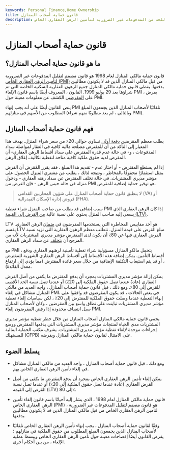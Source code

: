 ```yaml
---
keywords: Personal Finance,Home Ownership
title: قانون حماية أصحاب المنازل
description: تم تمرير قانون حماية أصحاب المنازل لعام 1998 كجزء من جهد للحد من المدفوعات غير الضرورية لتأمين الرهن العقاري الخاص (PMI) من قبل أصحاب المنازل الذين لم يعودوا مطالبين بدفعها.
---
```


# قانون حماية أصحاب المنازل
## ما هو قانون حماية أصحاب المنازل؟

قانون حماية مالكي المنازل لعام 1998 هو قانون مصمم لتقليل المدفوعات غير الضرورية [لتأمين الرهن العقاري الخاص (PMI)](/insurance) من قبل مالكي المنازل الذين قد لا يكونون مطالبين بدفعها. يغطي قانون حماية مالكي المنازل جميع الرهون العقارية السكنية الخاصة التي تم شراؤها بعد 29 يوليو 1999. القانون ، المعروف أيضًا باسم قانون الإلغاء PMI ، يفرض على [المقرضين](/lender) الكشف عن معلومات معينة حول PMI.

ينص القانون أيضًا على أنه يجب إنهاء PMI تلقائيًا لأصحاب المنازل الذين يجمعون المبلغ المطلوب من الأسهم في منازلهم (وبالتالي ، لم يعد مطلوبًا منهم شراء PMI).

## فهم قانون حماية أصحاب المنازل

يطلب معظم المقرضين [دفعة أولى](/down_payment) تساوي حوالي 20٪ من سعر شراء المنزل. يهدف هذا المعيار إلى التأكد من أن للمقترض مصلحة مالية كافية في العقار لمواصلة سداد المدفوعات ، و- في حالة عدم قدرة المقترض على سداد أقساط الرهن العقاري- أن المقرض لديه حقوق ملكية كافية متاحة لتغطية تكاليف إغلاق الرهن.

إذا لم يستطع المقترض - أو اختار عدم - تقديم هذا المبلغ ، فقد يقرر المُقرض أن القرض يمثل استثمارًا محفوفًا بالمخاطر ، ونتيجة لذلك ، يطلب من مشتري المنزل الحصول على مؤشر مديري المشتريات. في حالة تخلف المقترض عن سداد رهنه العقاري - ودخول منزله في حالة حبس الرهن - فإن الغرض من PMI هو توفير حماية إضافية للمقرض.

> لا ينطبق قانون حماية أصحاب المنازل على شؤون المحاربين القدامى (VA) أو قروض إدارة الإسكان الفيدرالية (FHA).

>

سبب إضافي قد يطلب من صاحب المنزل شراء تغطية PMI إذا كان الرهن العقاري الذي يسعى إليه صاحب المنزل يحتوي على نسبة عالية [من القرض إلى القيمة (LTV)](/loantovalue).

LTV هو أحد مقاييس المخاطرة التي يستخدمها المقرضون في [ضمان](/underwriting) الرهن العقاري. يقسم LTV مبلغ القرض على قيمة المنزل. تتطلب معظم الرهون العقارية التي تزيد نسبة القرض العقاري فيها عن 80٪ أن يكون لدى المقترض مؤشر مديري المشتريات لأنه من المرجح أن [يتخلف](/default2) عن سداد الرهن العقاري.

مع PMI ، يتحمل مالكو المنازل مسؤولية شراء تغطية تأمينية لرهنهم العقاري ودفع أقساط التأمين. يمكن إضافة هذه الأقساط إلى أقساط الرهن العقاري الشهرية للمقترض ، أو قد يتم استيعاب التكلفة الإضافية من خلال سعر فائدة المقترض (مما يؤدي إلى ارتفاع معدل الفائدة).

يمكن إزالة مؤشر مديري المشتريات بمجرد أن يدفع المقترض ما يكفي من أصل القرض العقاري (عادةً عندما تصل حقوق الملكية إلى 20٪) أو عندما تصل نسبة الحد الأقصى للقرض إلى 80٪. ومع ذلك ، قبل قانون حماية أصحاب المنازل ، واجه العديد من مالكي المنازل مشاكل في إلغاء PMI. في بعض الحالات ، قد يكون المقرضون قد وافقوا على إنهاء التغطية عندما وصلت حقوق الملكية للمقترض إلى 20٪ ، لكن سياسات إلغاء تغطية مؤشر مديري المشتريات تباينت على نطاق واسع بين المقرضين ، وكان لأصحاب المنازل سبل انتصاف محدودة إذا رفض المقرضون إلغاء PMI.

يحمي قانون حماية مالكي المنازل أصحاب المنازل من خلال حظر تغطية مؤشر مديري المشتريات مدى الحياة لمنتجات مؤشر مديري المشتريات التي يدفعها المقترض ووضع إجراءات موحدة لإلغاء تغطية مؤشر مديري المشتريات. يشرف مكتب الحماية المالية للمستهلك (CFPB) على الامتثال لقانون حماية مالكي المنازل ويفرضه.

## يسلط الضوء

- ومع ذلك ، قبل قانون حماية أصحاب المنازل ، واجه العديد من مالكي المنازل مشاكل في إلغاء تأمين الرهن العقاري الخاص بهم.

- يمكن إلغاء تأمين الرهن العقاري الخاص بمجرد أن يدفع المقترض ما يكفي من أصل القرض العقاري (عادة عندما تصل حقوق الملكية إلى 20٪) أو عندما تصل نسبة القرض إلى القيمة (LTV) إلى 80٪.

- قانون حماية مالكي المنازل لعام 1998 ، الذي يشار إليه أحيانًا باسم قانون إلغاء تأمين الرهن العقاري الخاص (PMI) ، هو قانون مصمم لتقليل المدفوعات غير الضرورية لتأمين الرهن العقاري الخاص من قبل مالكي المنازل الذين قد لا يكونون مطالبين بدفعها.

- وفقًا لقانون حماية أصحاب المنازل ، يجب إنهاء تأمين الرهن العقاري الخاص تلقائيًا لأصحاب المنازل الذين يجمعون المبلغ المطلوب من حقوق الملكية في منازلهم ؛ يفرض القانون أيضًا إفصاحات معينة حول تأمين الرهن العقاري الخاص ويبسط عملية الإلغاء ، من بين أحكام أخرى.


